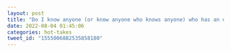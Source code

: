 ```yaml
---
layout: post
title: "Do I know anyone (or know anyone who knows anyone) who has an old 8088/286/386 IBM PC compatible 5.25\" floppy drive? Or even a whole working computer? I'm deep down a very strange, very on-brand personal project." floppy drive? Or even a whole working computer? I'm deep down a very strange, very on-brand personal project."
date: 2022-08-04 01:45:06
categories: hot-takes
tweet_id: "1555006882535858180"
---
```



<!-- Original tweet: https://twitter.com/i/status/1555006882535858180 -->